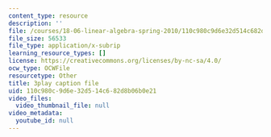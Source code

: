 ```yaml
---
content_type: resource
description: ''
file: /courses/18-06-linear-algebra-spring-2010/110c980c9d6e32d514c682d8b06b0e21_0MtwqhIwdrI.srt
file_size: 56533
file_type: application/x-subrip
learning_resource_types: []
license: https://creativecommons.org/licenses/by-nc-sa/4.0/
ocw_type: OCWFile
resourcetype: Other
title: 3play caption file
uid: 110c980c-9d6e-32d5-14c6-82d8b06b0e21
video_files:
  video_thumbnail_file: null
video_metadata:
  youtube_id: null
---
```

